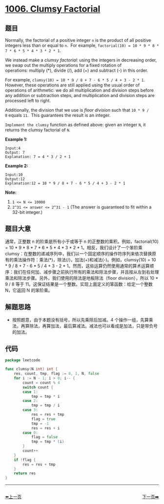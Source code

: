 # [1006. Clumsy Factorial](https://leetcode.com/problems/clumsy-factorial/)


## 题目

Normally, the factorial of a positive integer `n` is the product of all positive integers less than or equal to `n`.  For example, `factorial(10) = 10 * 9 * 8 * 7 * 6 * 5 * 4 * 3 * 2 * 1`.

We instead make a *clumsy factorial:* using the integers in decreasing order, we swap out the multiply operations for a fixed rotation of operations: multiply (*), divide (/), add (+) and subtract (-) in this order.

For example, `clumsy(10) = 10 * 9 / 8 + 7 - 6 * 5 / 4 + 3 - 2 * 1`.  However, these operations are still applied using the usual order of operations of arithmetic: we do all multiplication and division steps before any addition or subtraction steps, and multiplication and division steps are processed left to right.

Additionally, the division that we use is *floor division* such that `10 * 9 / 8` equals `11`.  This guarantees the result is an integer.

`Implement the clumsy` function as defined above: given an integer `N`, it returns the clumsy factorial of `N`.

**Example 1:**

```
Input:4
Output: 7
Explanation: 7 = 4 * 3 / 2 + 1
```

**Example 2:**

```
Input:10
Output:12
Explanation:12 = 10 * 9 / 8 + 7 - 6 * 5 / 4 + 3 - 2 * 1
```

**Note:**

1. `1 <= N <= 10000`
2. `2^31 <= answer <= 2^31 - 1` (The answer is guaranteed to fit within a 32-bit integer.)

## 题目大意

通常，正整数 n 的阶乘是所有小于或等于 n 的正整数的乘积。例如，factorial(10) = 10 * 9 * 8 * 7 * 6 * 5 * 4 * 3 * 2 * 1。相反，我们设计了一个笨阶乘 clumsy：在整数的递减序列中，我们以一个固定顺序的操作符序列来依次替换原有的乘法操作符：乘法(*)，除法(/)，加法(+)和减法(-)。例如，clumsy(10) = 10 * 9 / 8 + 7 - 6 * 5 / 4 + 3 - 2 * 1。然而，这些运算仍然使用通常的算术运算顺序：我们在任何加、减步骤之前执行所有的乘法和除法步骤，并且按从左到右处理乘法和除法步骤。另外，我们使用的除法是地板除法（floor division），所以 10 * 9 / 8 等于 11。这保证结果是一个整数。实现上面定义的笨函数：给定一个整数 N，它返回 N 的笨阶乘。

## 解题思路

- 按照题意，由于本题没有括号，所以先乘除后加减。4 个操作一组，先算乘法，再算除法，再算加法，最后算减法。减法也可以看成是加法，只是带负号的加法。

## 代码

```go
package leetcode

func clumsy(N int) int {
	res, count, tmp, flag := 0, 1, N, false
	for i := N - 1; i > 0; i-- {
		count = count % 4
		switch count {
		case 1:
			tmp = tmp * i
		case 2:
			tmp = tmp / i
		case 3:
			res = res + tmp
			flag = true
			tmp = -1
			res = res + i
		case 0:
			flag = false
			tmp = tmp * (i)
		}
		count++
	}
	if !flag {
		res = res + tmp
	}
	return res
}
```


----------------------------------------------
<div style="display: flex;justify-content: space-between;align-items: center;">
<p><a href="https://books.halfrost.com/leetcode/ChapterFour/1000~1099/1005.Maximize-Sum-Of-Array-After-K-Negations/">⬅️上一页</a></p>
<p><a href="https://books.halfrost.com/leetcode/ChapterFour/1000~1099/1009.Complement-of-Base-10-Integer/">下一页➡️</a></p>
</div>
